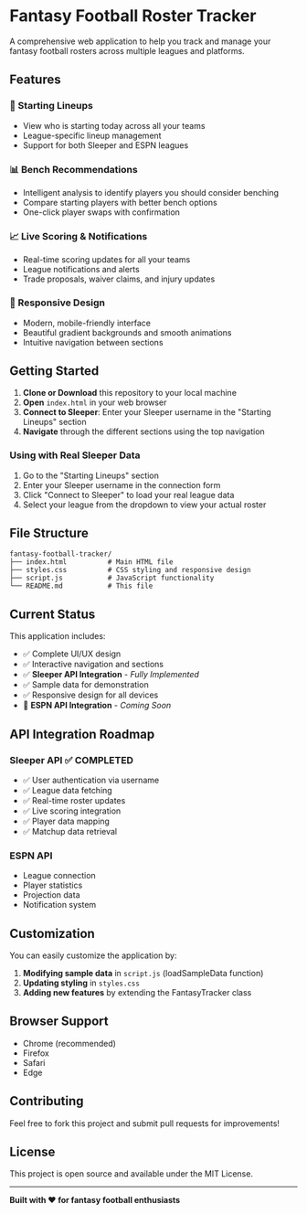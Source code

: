 # Fantasy Football Roster Tracker

A comprehensive web application to help you track and manage your fantasy football rosters across multiple leagues and platforms.

## Features

### 🏈 Starting Lineups
- View who is starting today across all your teams
- League-specific lineup management
- Support for both Sleeper and ESPN leagues

### 📊 Bench Recommendations
- Intelligent analysis to identify players you should consider benching
- Compare starting players with better bench options
- One-click player swaps with confirmation

### 📈 Live Scoring & Notifications
- Real-time scoring updates for all your teams
- League notifications and alerts
- Trade proposals, waiver claims, and injury updates

### 📱 Responsive Design
- Modern, mobile-friendly interface
- Beautiful gradient backgrounds and smooth animations
- Intuitive navigation between sections

## Getting Started

1. **Clone or Download** this repository to your local machine
2. **Open** `index.html` in your web browser
3. **Connect to Sleeper**: Enter your Sleeper username in the "Starting Lineups" section
4. **Navigate** through the different sections using the top navigation

### Using with Real Sleeper Data

1. Go to the "Starting Lineups" section
2. Enter your Sleeper username in the connection form
3. Click "Connect to Sleeper" to load your real league data
4. Select your league from the dropdown to view your actual roster

## File Structure

```
fantasy-football-tracker/
├── index.html          # Main HTML file
├── styles.css          # CSS styling and responsive design
├── script.js           # JavaScript functionality
└── README.md           # This file
```

## Current Status

This application includes:

- ✅ Complete UI/UX design
- ✅ Interactive navigation and sections
- ✅ **Sleeper API Integration** - *Fully Implemented*
- ✅ Sample data for demonstration
- ✅ Responsive design for all devices
- 🔄 **ESPN API Integration** - *Coming Soon*

## API Integration Roadmap

### Sleeper API ✅ COMPLETED
- ✅ User authentication via username
- ✅ League data fetching
- ✅ Real-time roster updates
- ✅ Live scoring integration
- ✅ Player data mapping
- ✅ Matchup data retrieval

### ESPN API
- League connection
- Player statistics
- Projection data
- Notification system

## Customization

You can easily customize the application by:

1. **Modifying sample data** in `script.js` (loadSampleData function)
2. **Updating styling** in `styles.css`
3. **Adding new features** by extending the FantasyTracker class

## Browser Support

- Chrome (recommended)
- Firefox
- Safari
- Edge

## Contributing

Feel free to fork this project and submit pull requests for improvements!

## License

This project is open source and available under the MIT License.

---

**Built with ❤️ for fantasy football enthusiasts**
